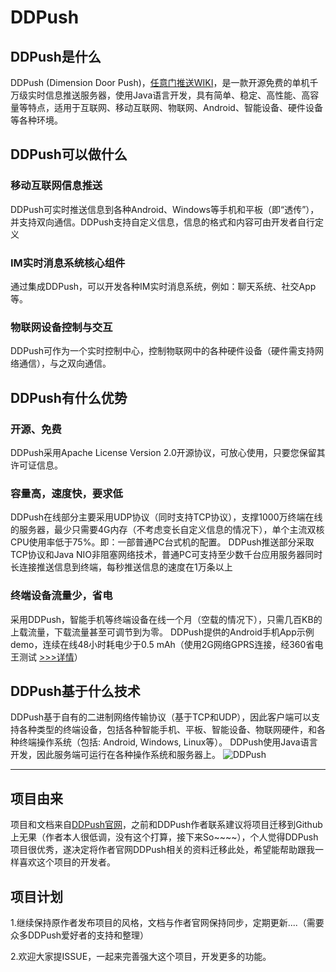 # DDPush

## DDPush是什么

DDPush (Dimension Door Push)，[任意门推送WIKI](https://github.com/jsbd/DDPush/wiki)，是一款开源免费的单机千万级实时信息推送服务器，使用Java语言开发，具有简单、稳定、高性能、高容量等特点，适用于互联网、移动互联网、物联网、Android、智能设备、硬件设备等各种环境。

## DDPush可以做什么

### 移动互联网信息推送
DDPush可实时推送信息到各种Android、Windows等手机和平板（即“透传”），并支持双向通信。DDPush支持自定义信息，信息的格式和内容可由开发者自行定义
### IM实时消息系统核心组件
通过集成DDPush，可以开发各种IM实时消息系统，例如：聊天系统、社交App等。
### 物联网设备控制与交互
DDPush可作为一个实时控制中心，控制物联网中的各种硬件设备（硬件需支持网络通信），与之双向通信。

## DDPush有什么优势

### 开源、免费
DDPush采用Apache License Version 2.0开源协议，可放心使用，只要您保留其许可证信息。
### 容量高，速度快，要求低
DDPush在线部分主要采用UDP协议（同时支持TCP协议），支撑1000万终端在线的服务器，最少只需要4G内存（不考虑变长自定义信息的情况下），单个主流双核CPU使用率低于75%。即：一部普通PC台式机的配置。
DDPush推送部分采取TCP协议和Java NIO非阻塞网络技术，普通PC可支持至少数千台应用服务器同时长连接推送信息到终端，每秒推送信息的速度在1万条以上
### 终端设备流量少，省电
采用DDPush，智能手机等终端设备在线一个月（空载的情况下），只需几百KB的上载流量，下载流量甚至可调节到为零。
DDPush提供的Android手机App示例demo，连续在线48小时耗电少于0.5 mAh（使用2G网络GPRS连接，经360省电王测试  [>>>详情](https://github.com/jsbd/DDPush/wiki/2.-%E8%80%97%E7%94%B5%E5%88%86%E6%9E%90)）

## DDPush基于什么技术

DDPush基于自有的二进制网络传输协议（基于TCP和UDP），因此客户端可以支持各种类型的终端设备，包括各种智能手机、平板、智能设备、物联网硬件，和各种终端操作系统（包括: Android, Windows, Linux等）。
DDPush使用Java语言开发，因此服务端可运行在各种操作系统和服务器上。
![DDPush](http://jsbd.github.io/images/ddpush/logo.jpg)

---

## 项目由来
项目和文档来自[DDPush官网](http://www.ddpush.net/)，之前和DDPush作者联系建议将项目迁移到Github上无果（作者本人很低调，没有这个打算，接下来So~~~~），个人觉得DDPush项目很优秀，遂决定将作者官网DDPush相关的资料迁移此处，希望能帮助跟我一样喜欢这个项目的开发者。

## 项目计划
1.继续保持原作者发布项目的风格，文档与作者官网保持同步，定期更新....（需要众多DDPush爱好者的支持和整理）

2.欢迎大家提ISSUE，一起来完善强大这个项目，开发更多的功能。

